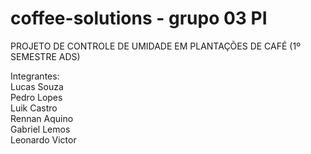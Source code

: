 # coffee-solutions - grupo 03 PI

PROJETO DE CONTROLE DE UMIDADE EM PLANTAÇÕES DE CAFÉ (1º SEMESTRE ADS)

Integrantes: <br>
Lucas Souza <br>
Pedro Lopes<br>
Luik Castro<br>
Rennan Aquino<br>
Gabriel Lemos<br>
Leonardo Victor
